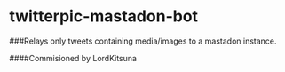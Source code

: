 # twitterpic-mastadon-bot

###Relays only tweets containing media/images to a mastadon instance.

####Commisioned by LordKitsuna